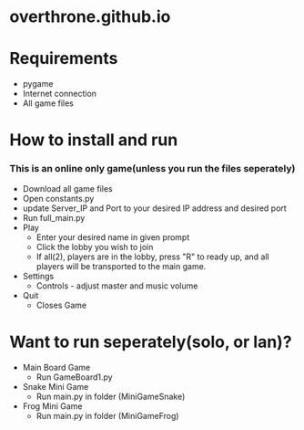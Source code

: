# overthrone.github.io
# Requirements
* pygame
* Internet connection
* All game files
# How to install and run
### This is an online only game(unless you run the files seperately)
* Download all game files
* Open constants.py
* update Server_IP and Port to your desired IP address and desired port
* Run full_main.py
* Play
  * Enter your desired name in given prompt
  * Click the lobby you wish to join
  * If all(2), players are in the lobby, press "R" to ready up, and all players will be transported to the main game.  
* Settings
  * Controls - adjust master and music volume
* Quit 
  * Closes Game
# Want to run seperately(solo, or lan)?
* Main Board Game
  * Run GameBoard1.py
* Snake Mini Game
  * Run main.py in folder (MiniGameSnake) 
* Frog Mini Game
  * Run main.py in folder (MiniGameFrog) 
